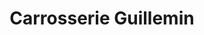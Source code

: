 ---
title: "Carrosserie Guillemin"
url: /biaudos/carrosserie-guillemin/
shop: réparation de voitures
---